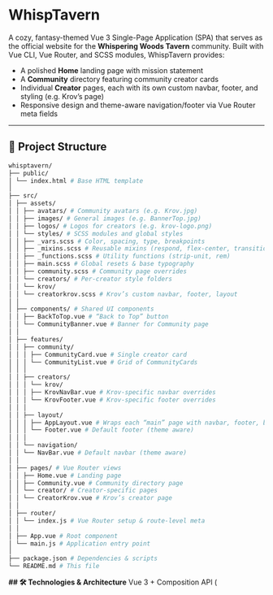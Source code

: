 # WhispTavern

A cozy, fantasy-themed Vue 3 Single-Page Application (SPA) that serves as the official website for the **Whispering Woods Tavern** community. Built with Vue CLI, Vue Router, and SCSS modules, WhispTavern provides:

- A polished **Home** landing page with mission statement
- A **Community** directory featuring community creator cards
- Individual **Creator** pages, each with its own custom navbar, footer, and styling (e.g. Krov’s page)
- Responsive design and theme-aware navigation/footer via Vue Router meta fields

---

## 📂 Project Structure

```Bash
whisptavern/
├── public/
│ └── index.html # Base HTML template
│
├── src/
│ ├── assets/
│ │ ├── avatars/ # Community avatars (e.g. Krov.jpg)
│ │ ├── images/ # General images (e.g. BannerTop.jpg)
│ │ ├── logos/ # Logos for creators (e.g. krov-logo.png)
│ │ └── styles/ # SCSS modules and global styles
│ │ ├── _vars.scss # Color, spacing, type, breakpoints
│ │ ├── _mixins.scss # Reusable mixins (respond, flex-center, transition)
│ │ ├── _functions.scss # Utility functions (strip-unit, rem)
│ │ ├── main.scss # Global resets & base typography
│ │ ├── community.scss # Community page overrides
│ │ └── creators/ # Per-creator style folders
│ │ └── krov/
│ │ └── creatorkrov.scss # Krov’s custom navbar, footer, layout
│ │
│ ├── components/ # Shared UI components
│ │ ├── BackToTop.vue # “Back to Top” button
│ │ └── CommunityBanner.vue # Banner for Community page
│ │
│ ├── features/
│ │ ├── community/
│ │ │ ├── CommunityCard.vue # Single creator card
│ │ │ └── CommunityList.vue # Grid of CommunityCards
│ │ │
│ │ ├── creators/
│ │ │ └── krov/
│ │ │ ├── KrovNavBar.vue # Krov-specific navbar overrides
│ │ │ └── KrovFooter.vue # Krov-specific footer overrides
│ │ │
│ │ ├── layout/
│ │ │ ├── AppLayout.vue # Wraps each “main” page with navbar, footer, back-to-top
│ │ │ └── Footer.vue # Default footer (theme aware)
│ │ │
│ │ └── navigation/
│ │ └── NavBar.vue # Default navbar (theme aware)
│ │
│ ├── pages/ # Vue Router views
│ │ ├── Home.vue # Landing page
│ │ ├── Community.vue # Community directory page
│ │ └── creator/ # Creator-specific pages
│ │ └── CreatorKrov.vue # Krov’s creator page
│ │
│ ├── router/
│ │ └── index.js # Vue Router setup & route-level meta
│ │
│ ├── App.vue # Root component
│ └── main.js # Application entry point
│
├── package.json # Dependencies & scripts
└── README.md # This file
```

**## 🛠️ Technologies & Architecture**
Vue 3 + Composition API (<script setup>)

Vue Router for client-side routing

SCSS Modules with @use for variables, mixins, functions

Dynamic theming for creator pages via route meta fields

Fetch GitHub API for “Recent Work” sections on creator pages


---

**## ✨ Customization**
To add a new creator, create:

src/assets/styles/creators/<name>/<name>.scss

src/features/creators/<name>/<Name>NavBar.vue and ...Footer.vue

src/pages/creator/Creator<Name>.vue, import your custom navbar/footer and SCSS.

Add a route entry in src/router/index.js with meta: { creator: '<name>' } for theme injection.
